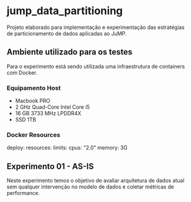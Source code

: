 # jump_data_partitioning
Projeto elaborado para implementação e experimentação das estratégias de particionamento de dados aplicadas ao JuMP.

## Ambiente utilizado para os testes

Para o experimento está sendo utilizada uma infraestrutura de containers com Docker.

### Equipamento Host

- Macbook PRO
- 2 GHz Quad-Core Intel Core i5
- 16 GB 3733 MHz LPDDR4X
- SSD 1TB

### Docker Resources

deploy:
  resources:
    limits:
      cpus: "2.0"
      memory: 3G

## Experimento 01 - AS-IS

Neste experimento temos o objetivo de avaliar arquitetura de dados atual sem qualquer intervenção no modelo de dados e coletar métricas de performance.